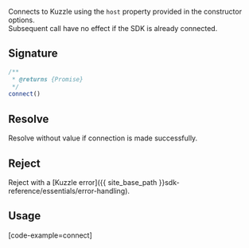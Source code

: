 Connects to Kuzzle using the `host` property provided in the constructor options.  
Subsequent call have no effect if the SDK is already connected.  

## Signature

```javascript
/**
 * @returns {Promise}
 */
connect()
```

## Resolve

Resolve without value if connection is made successfully.

## Reject

Reject with a [Kuzzle error]({{ site_base_path }}sdk-reference/essentials/error-handling).

## Usage

[code-example=connect]
